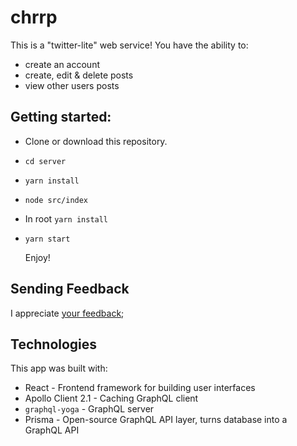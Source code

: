 # chrrp

This is a "twitter-lite" web service!
You have the ability to:
* create an account
* create, edit & delete posts
* view other users posts

## Getting started:

* Clone or download this repository.

* ```cd server```

*  ```yarn install```
*  ```node src/index```

* In root ```yarn install```
* ```yarn start```

  Enjoy!

## Sending Feedback

I appreciate [your feedback](https://github.com/mbouzi/chrrp/issues);
## Technologies

This app was built with:

* React - Frontend framework for building user interfaces
* Apollo Client 2.1 - Caching GraphQL client
* ```graphql-yoga``` -  GraphQL server
* Prisma - Open-source GraphQL API layer, turns database into a GraphQL API
